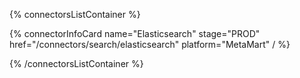 {% connectorsListContainer %}

{% connectorInfoCard name="Elasticsearch" stage="PROD" href="/connectors/search/elasticsearch" platform="MetaMart" / %}

{% /connectorsListContainer %}